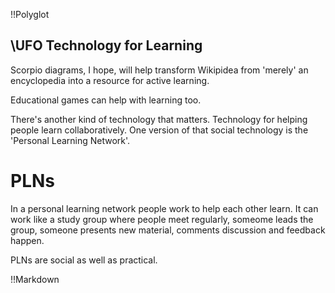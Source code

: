 !!Polyglot
## \UFO Technology for Learning
Scorpio diagrams, I hope, will help transform Wikipidea from 'merely' an encyclopedia into a resource for active learning. 

Educational games can help with learning too.

There's another kind of technology that matters. Technology for helping people learn collaboratively. One version of that social technology is the 'Personal Learning Network'.

# PLNs
In a personal learning network people work to help each other learn. It can work like a study group where people meet regularly, someome leads the group, someone presents new material, comments discussion and feedback happen.

PLNs are social as well as practical.

!!Markdown
